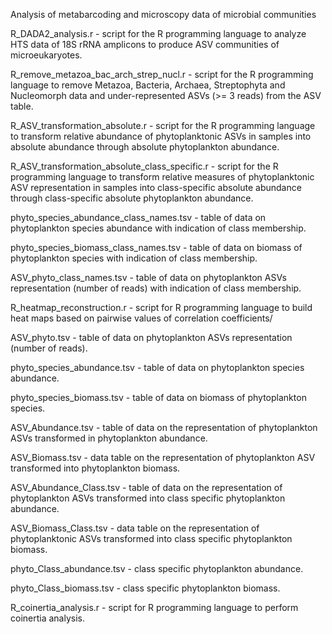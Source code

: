 Analysis of metabarcoding and microscopy data of microbial communities

R_DADA2_analysis.r - script for the R programming language to analyze HTS data of 18S rRNA amplicons to produce ASV communities of microeukaryotes.

R_remove_metazoa_bac_arch_strep_nucl.r - script for the R programming language to remove Metazoa, Bacteria, Archaea, Streptophyta and Nucleomorph data and under-represented ASVs (>= 3 reads) from the ASV table.

R_ASV_transformation_absolute.r - script for the R programming language to transform relative abundance of phytoplanktonic ASVs in samples into absolute abundance through absolute phytoplankton abundance.

R_ASV_transformation_absolute_class_specific.r - script for the R programming language to transform relative measures of phytoplanktonic ASV representation in samples into class-specific absolute abundance through class-specific absolute phytoplankton abundance.

phyto_species_abundance_class_names.tsv - table of data on phytoplankton species abundance with indication of class membership.

phyto_species_biomass_class_names.tsv - table of data on biomass of phytoplankton species with indication of class membership.

ASV_phyto_class_names.tsv - table of data on phytoplankton ASVs representation (number of reads) with indication of class membership.

R_heatmap_reconstruction.r - script for R programming language to build heat maps based on pairwise values of correlation coefficients/

ASV_phyto.tsv - table of data on phytoplankton ASVs representation (number of reads).

phyto_species_abundance.tsv - table of data on phytoplankton species abundance.

phyto_species_biomass.tsv -  table of data on biomass of phytoplankton species.

ASV_Abundance.tsv - table of data on the representation of phytoplankton ASVs transformed in phytoplankton abundance.

ASV_Biomass.tsv - data table on the representation of phytoplankton ASV transformed into phytoplankton biomass.

ASV_Abundance_Class.tsv - table of data on the representation of phytoplankton ASVs transformed into class specific phytoplankton abundance.

ASV_Biomass_Class.tsv - data table on the representation of phytoplanktonic ASVs transformed into class specific phytoplankton biomass.

phyto_Class_abundance.tsv - class specific phytoplankton abundance.

phyto_Class_biomass.tsv - class specific phytoplankton biomass.

R_coinertia_analysis.r - script for R programming language to perform сoinertia analysis.

